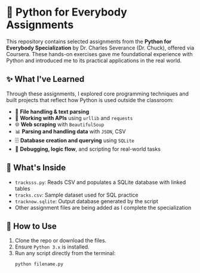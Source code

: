 # 🐍 Python for Everybody Assignments

This repository contains selected assignments from the **Python for Everybody Specialization** by Dr. Charles Severance (Dr. Chuck), offered via Coursera. These hands-on exercises gave me foundational experience with Python and introduced me to its practical applications in the real world.

## ✨ What I've Learned

Through these assignments, I explored core programming techniques and built projects that reflect how Python is used outside the classroom:

- 📂 **File handling & text parsing**
- 🔗 **Working with APIs** using `urllib` and `requests`
- 🌐 **Web scraping** with `BeautifulSoup`
- 📊 **Parsing and handling data** with `JSON`, CSV
- 🗄️ **Database creation and querying** using `SQLite`
- 🧪 **Debugging, logic flow**, and scripting for real-world tasks

## 📁 What's Inside

- `tracksss.py`: Reads CSV and populates a SQLite database with linked tables
- `tracks.csv`: Sample dataset used for SQL practice
- `tracknow.sqlite`: Output database generated by the script
- Other assignment files are being added as I complete the specialization

## 🚀 How to Use

1. Clone the repo or download the files.
2. Ensure `Python 3.x` is installed.
3. Run any script directly from the terminal:
   ```bash
   python filename.py
